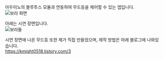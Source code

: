 아두이노의 블루투스 모듈과 연동하여 무드등을 제어할 수 있는 앱입니다.   
![보라 화면](https://user-images.githubusercontent.com/89892954/134772470-45d0d863-7fff-4678-a0d4-5bfc5b014b6c.jpg)   
   

아래는 시연 장면입니다.   
![보라둘](https://user-images.githubusercontent.com/89892954/134772477-371f096a-6c96-4632-9227-2ec2d09d72bd.jpg)    
   
시연 장면에 나온 무드등 또한 제가 직접 만들었으며, 제작 방법은 아래 블로그에 나와있습니다.   
https://kmight0518.tistory.com/3   
